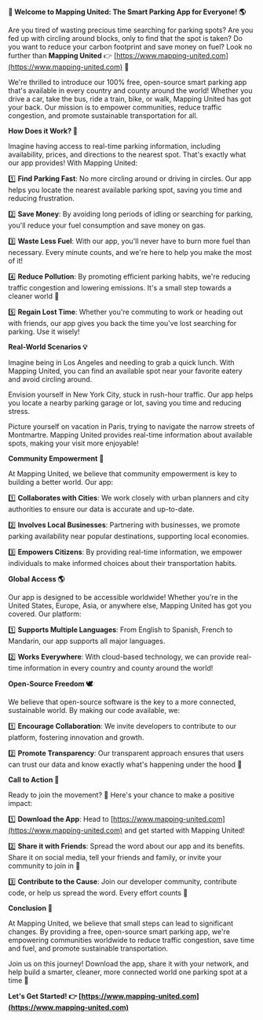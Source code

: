 **🎉 Welcome to Mapping United: The Smart Parking App for Everyone! 🌎**

Are you tired of wasting precious time searching for parking spots? Are you fed up with circling around blocks, only to find that the spot is taken? Do you want to reduce your carbon footprint and save money on fuel? Look no further than **Mapping United** 👉 [https://www.mapping-united.com](https://www.mapping-united.com) 📲

We're thrilled to introduce our 100% free, open-source smart parking app that's available in every country and county around the world! Whether you drive a car, take the bus, ride a train, bike, or walk, Mapping United has got your back. Our mission is to empower communities, reduce traffic congestion, and promote sustainable transportation for all.

**How Does it Work? 🤔**

Imagine having access to real-time parking information, including availability, prices, and directions to the nearest spot. That's exactly what our app provides! With Mapping United:

1️⃣ **Find Parking Fast**: No more circling around or driving in circles. Our app helps you locate the nearest available parking spot, saving you time and reducing frustration.

2️⃣ **Save Money**: By avoiding long periods of idling or searching for parking, you'll reduce your fuel consumption and save money on gas.

3️⃣ **Waste Less Fuel**: With our app, you'll never have to burn more fuel than necessary. Every minute counts, and we're here to help you make the most of it!

4️⃣ **Reduce Pollution**: By promoting efficient parking habits, we're reducing traffic congestion and lowering emissions. It's a small step towards a cleaner world 🌟

5️⃣ **Regain Lost Time**: Whether you're commuting to work or heading out with friends, our app gives you back the time you've lost searching for parking. Use it wisely!

**Real-World Scenarios 💡**

Imagine being in Los Angeles and needing to grab a quick lunch. With Mapping United, you can find an available spot near your favorite eatery and avoid circling around.

Envision yourself in New York City, stuck in rush-hour traffic. Our app helps you locate a nearby parking garage or lot, saving you time and reducing stress.

Picture yourself on vacation in Paris, trying to navigate the narrow streets of Montmartre. Mapping United provides real-time information about available spots, making your visit more enjoyable!

**Community Empowerment 🌈**

At Mapping United, we believe that community empowerment is key to building a better world. Our app:

1️⃣ **Collaborates with Cities**: We work closely with urban planners and city authorities to ensure our data is accurate and up-to-date.

2️⃣ **Involves Local Businesses**: Partnering with businesses, we promote parking availability near popular destinations, supporting local economies.

3️⃣ **Empowers Citizens**: By providing real-time information, we empower individuals to make informed choices about their transportation habits.

**Global Access 🌎**

Our app is designed to be accessible worldwide! Whether you're in the United States, Europe, Asia, or anywhere else, Mapping United has got you covered. Our platform:

1️⃣ **Supports Multiple Languages**: From English to Spanish, French to Mandarin, our app supports all major languages.

2️⃣ **Works Everywhere**: With cloud-based technology, we can provide real-time information in every country and county around the world!

**Open-Source Freedom 🕊️**

We believe that open-source software is the key to a more connected, sustainable world. By making our code available, we:

1️⃣ **Encourage Collaboration**: We invite developers to contribute to our platform, fostering innovation and growth.

2️⃣ **Promote Transparency**: Our transparent approach ensures that users can trust our data and know exactly what's happening under the hood 🔧

**Call to Action 🎉**

Ready to join the movement? 💪 Here's your chance to make a positive impact:

1️⃣ **Download the App**: Head to [https://www.mapping-united.com](https://www.mapping-united.com) and get started with Mapping United!

2️⃣ **Share it with Friends**: Spread the word about our app and its benefits. Share it on social media, tell your friends and family, or invite your community to join in 📱

3️⃣ **Contribute to the Cause**: Join our developer community, contribute code, or help us spread the word. Every effort counts 💪

**Conclusion 💫**

At Mapping United, we believe that small steps can lead to significant changes. By providing a free, open-source smart parking app, we're empowering communities worldwide to reduce traffic congestion, save time and fuel, and promote sustainable transportation.

Join us on this journey! Download the app, share it with your network, and help build a smarter, cleaner, more connected world one parking spot at a time 🌟

**Let's Get Started! 👉 [https://www.mapping-united.com](https://www.mapping-united.com)**